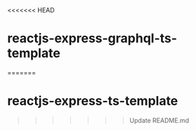 <<<<<<< HEAD
# reactjs-express-graphql-ts-template
=======
# reactjs-express-ts-template
>>>>>>> Update README.md
